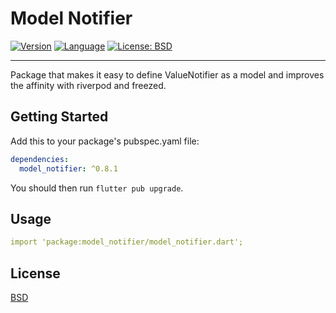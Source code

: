 # Model Notifier

[![Version](https://img.shields.io/badge/version-0.8.1-blue.svg)](https://mathru.net)
[![Language](https://img.shields.io/badge/language-dart-blue.svg)](https://dart.dev/)
[![License: BSD](https://img.shields.io/badge/license-BSD-purple.svg)](https://opensource.org/licenses/BSD-3-Clause)

---------------------------------------

Package that makes it easy to define ValueNotifier as a model and improves the affinity with riverpod and freezed.

## Getting Started

Add this to your package's pubspec.yaml file:
```yaml
dependencies:
  model_notifier: ^0.8.1
```
You should then run `flutter pub upgrade`.

## Usage

```yaml
import 'package:model_notifier/model_notifier.dart';
```

## License

[BSD](LICENSE)